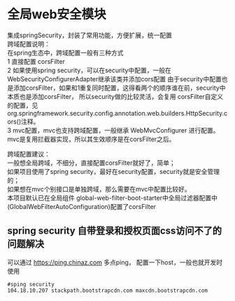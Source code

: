 # 全局web安全模块
集成springSecurity，封装了常用功能，方便扩展，统一配置  
跨域配置说明：  
在spring生态中，跨域配置一般有三种方式  
1 直接配置 corsFilter  
2 如果使用spring security，可以在security中配置，一般在 WebSecurityConfigurerAdapter继承该类并添加cors配置
由于security中配置也是添加corsFilter，如果和1重复同时配置，这得看两个的顺序谁在前，security中本质也是添加corsFilter，
所以security做的比较灵活，会复用 corsFilter自定义的配置，见org.springframework.security.config.annotation.web.builders.HttpSecurity.cors()注释。  
3 mvc配置，mvc也支持跨域配置，一般继承 WebMvcConfigurer 进行配置。  mvc是复用拦截器实现，所以其生效顺序是在corsFilter之后。

跨域配置建议：  
一般想全局跨域，不细分，直接配置corsFilter就好了，简单；  
如果项目使用了spring security，最好在security配置，security就是安全管理的；  
如果想在mvc个别接口是单独跨域，那么需要在mvc中配置比较好。  
本项目默认已在全局组件 global-web-filter-boot-starter中全局过滤器配置中(GlobalWebFilterAutoConfiguration)配置了corsFilter

## spring security 自带登录和授权页面css访问不了的问题解决
可以通过 https://ping.chinaz.com 多点ping， 配置一下host，一般也就开发时使用
```shell
#sping security
104.18.10.207 stackpath.bootstrapcdn.com maxcdn.bootstrapcdn.com
```